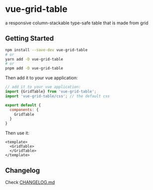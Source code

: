 # vue-grid-table

a responsive column-stackable type-safe table that is made from grid

## Getting Started

```bash
npm install --save-dev vue-grid-table
# or 
yarn add -D vue-grid-table
# or 
pnpm add -D vue-grid-table
```

Then add it to your vue application:

```js
// add it to your vue application:
import {GridTable} from 'vue-grid-table';
import 'vue-grid-table/css'; // the default css

export default {
  components: {
    GridTable
  }
} 
```

Then use it:

```vue
<template>
  <GridTable> 
  </GridTable>
</template>
```

## Changelog

Check [CHANGELOG.md](https://github.com/jd1378/vue-grid-table/blob/master/CHANGELOG.md)
